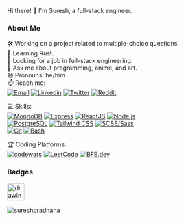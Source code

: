 Hi there! 👋 I'm Suresh, a full-stack engineer.
<!--![codewars](https://www.codewars.com/users/sureshpradhana/badges/micro)-->
### About Me
🛠️ Working on a project related to multiple-choice questions.<br/>
📘 Learning Rust.<br/>
💼 Looking for a job in full-stack engineering.<br/>
💬 Ask me about programming, anime, and art.<br/>
😄 Pronouns: he/him<br/>
📫 Reach me: <br/>[![Email](https://img.shields.io/badge/Mail-313132?style=flat?style=for-the-badge&logo=Gmail)](mailto:sureshpradhana19@gmail.com)  [![Linkedin](https://img.shields.io/badge/Linkedin-313132?style=flat?style=for-the-badge&logo=Linkedin&logoColor=blue)](https://www.linkedin.com/in/suresh-pradhana-b322851bb/) [![Twitter](https://img.shields.io/badge/twitter-313132?style=flat?style=for-the-badge&logo=X&logoColor=black)](https://twitter.com/suresh_pradhana) [![Reddit](https://img.shields.io/badge/Reddit-313132?style=flat?style=for-the-badge&logo=Reddit&logoColor=orange)](https://www.reddit.com/user/iabcsh)
<br/>

💻 Skills:  <br/>
[![MongoDB](https://img.shields.io/badge/MongoDB-313132?style=for-the-badge&logo=MongoDB&logoColor=green)](https://www.mongodb.com/)
[![Express](https://img.shields.io/badge/Express-313132?style=for-the-badge&logo=Express&logoColor=black)](https://expressjs.com/)
[![ReactJS](https://img.shields.io/badge/ReactJS-313132?style=for-the-badge&logo=React&logoColor=blue)](https://reactjs.org/)
[![Node.js](https://img.shields.io/badge/Node.js-313132?style=for-the-badge&logo=Node.js&logoColor=green)](https://nodejs.org/)<br/>
[![PostgreSQL](https://img.shields.io/badge/PostgreSQL-313132?style=for-the-badge&logo=PostgreSQL&logoColor=336791)](https://www.postgresql.org/)
[![Tailwind CSS](https://img.shields.io/badge/Tailwind_CSS-313132?style=for-the-badge&logo=Tailwind-CSS&logoColor=blue)](https://tailwindcss.com/)
[![SCSS/Sass](https://img.shields.io/badge/SCSS/Sass-313132?style=for-the-badge&logo=Sass&logoColor=CC6699)](https://sass-lang.com/)<br/>
[![Git](https://img.shields.io/badge/Git-313132?style=for-the-badge&logo=Git&logoColor=F05032)](https://git-scm.com/)
[![Bash](https://img.shields.io/badge/Bash-313132?style=for-the-badge&logo=GNU-Bash&logoColor=white)](https://www.gnu.org/software/bash/)
<br/>

🏆 Coding Platforms:<br/>
[![codewars](https://www.codewars.com/users/sureshpradhana/badges/micro)](https://www.codewars.com/users/sureshpradhana)
[![LeetCode](https://img.shields.io/badge/LeetCode-313132?for-the-badeg&logo=leetcode&logoCOlor=yellow)](https://leetcode.com/sureshpradhana19/)
[![BFE.dev](https://img.shields.io/badge/Bfe.dev-313132?styel-flat?style=for-the-badge&label=BFE&labelColor=red)](https://bigfrontend.dev/user/suresh)




### Badges

<img src="https://assets.holopin.io/hf2023levels/level4-blue-cat-tshirt-crocs-swarm.webp" alt="drawing" width="40"/>
<!-- <img src="https://assets.holopin.io/eyJidWNrZXQiOiJob2xvcGluLWFzc2V0cyIsImtleSI6ImFzc2V0cy9jbG16MW5neWQwMjM3bTN6am50c2V6Yng2IiwiZWRpdHMiOnsicm90YXRlIjpudWxsfX0=" alt="drawing" width="40"/> -->
<!--<img src="https://assets.holopin.io/eyJidWNrZXQiOiJob2xvcGluLWFzc2V0cyIsImtleSI6ImFzc2V0cy9jbG16ZXJwM3EzMDUwMGZsZHZ4d2JwZTdhIiwiZWRpdHMiOnsicm90YXRlIjpudWxsfX0=" alt="plant a tree" width="40"/>-->
<br/>
<p align="left"> <img src="https://komarev.com/ghpvc/?username=sureshpradhana&label=Profile%20views&color=0e75b6&style=flat" alt="sureshpradhana" /> </p>
